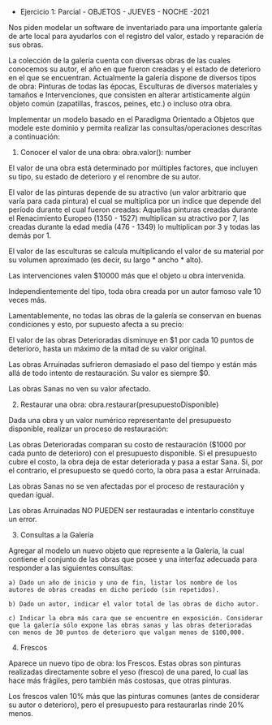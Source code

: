 * Ejercicio 1: Parcial - OBJETOS - JUEVES - NOCHE -2021  

Nos piden modelar un software de inventariado para una importante galería de arte local
para ayudarlos con el registro del valor, estado y reparación de sus obras.

La colección de la galería cuenta con diversas obras de las cuales conocemos su autor, el año 
en que fueron creadas y el estado de deterioro en el que se encuentran. Actualmente la galería 
dispone de diversos tipos de obra: Pinturas de todas las épocas, Esculturas de diversos materiales 
y tamaños e Intervenciones, que consisten en alterar artísticamente algún objeto común (zapatillas, 
frascos, peines, etc.) o incluso otra obra.

Implementar un modelo basado en el Paradigma Orientado a Objetos que modele este dominio 
y permita realizar las consultas/operaciones descritas a continuación:

1) Conocer el valor de una obra:    obra.valor(): number

El valor de una obra está determinado por múltiples factores, que incluyen su tipo, 
su estado de deterioro y el renombre de su autor.

El valor de las pinturas depende de su atractivo (un valor arbitrario que varía 
para cada pintura) el cual se multiplica por un índice que depende del período 
durante el cual fueron creadas: Aquellas pinturas creadas durante el 
Renacimiento Europeo (1350 - 1527) multiplican su atractivo por 7, 
las creadas durante la edad media (476 - 1349) lo multiplican por 3 
y todas las demás por 1.

El valor de las esculturas se calcula multiplicando el valor de su material por 
su volumen aproximado (es decir, su largo * ancho * alto).

Las intervenciones valen $10000 más que el objeto u obra intervenida.

Independientemente del tipo, toda obra creada por un autor famoso vale 10 veces más.

Lamentablemente, no todas las obras de la galería se conservan en buenas condiciones y 
esto, por supuesto afecta a su precio:

El valor de las obras Deterioradas disminuye en $1 por cada 10 puntos de deterioro,
hasta un máximo de la mitad de su valor original.

Las obras Arruinadas sufrieron demasiado el paso del tiempo y están más allá de todo 
intento de restauración. Su valor es siempre $0.

Las obras Sanas no ven su valor afectado.

2) Restaurar una obra: obra.restaurar(presupuestoDisponible)

Dada una obra y un valor numérico representante del presupuesto disponible, 
realizar un proceso de restauración:

Las obras Deterioradas comparan su costo de restauración ($1000 por cada 
punto de deterioro) con el presupuesto disponible. Si el presupuesto cubre 
el costo, la obra deja de estar deteriorada y pasa a estar Sana. Si, por el 
contrario, el presupuesto se quedó corto, la obra pasa a estar Arruinada.

Las obras Sanas no se ven afectadas por el proceso de restauración y quedan igual.

Las obras Arruinadas NO PUEDEN ser restauradas e intentarlo constituye un error.

3) Consultas a la Galería

Agregar al modelo un nuevo objeto que represente a la Galería, la cual contiene 
el conjunto de las obras que posee y una interfaz adecuada para responder 
a las siguientes consultas:

    a) Dado un año de inicio y uno de fin, listar los nombre de los 
    autores de obras creadas en dicho período (sin repetidos).
    
    b) Dado un autor, indicar el valor total de las obras de dicho autor.
    
    c) Indicar la obra más cara que se encuentre en exposición. Considerar 
    que la galería sólo expone las obras sanas y las obras deterioradas 
    con menos de 30 puntos de deterioro que valgan menos de $100,000.

4) Frescos

Aparece un nuevo tipo de obra: los Frescos. Estas obras son pinturas realizadas directamente
sobre el yeso (fresco) de una pared, lo cual las hace más frágiles, pero también 
más costosas, que otras pinturas.

Los frescos valen 10% más que las pinturas comunes (antes de considerar su autor o deterioro), 
pero el presupuesto para restaurarlas rinde 20% menos.
